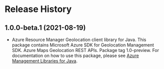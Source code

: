 # Release History

## 1.0.0-beta.1 (2021-08-19)

- Azure Resource Manager Geolocation client library for Java. This package contains Microsoft Azure SDK for Geolocation Management SDK. Azure Maps Geolocation REST APIs. Package tag 1.0-preview. For documentation on how to use this package, please see [Azure Management Libraries for Java](https://aka.ms/azsdk/java/mgmt).

